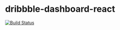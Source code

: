 # dribbble-dashboard-react

[![Build Status](https://travis-ci.org/Mauricio32/dribbble-dashboard-react.svg?branch=master)](https://travis-ci.org/Mauricio32/dribbble-dashboard-react)
